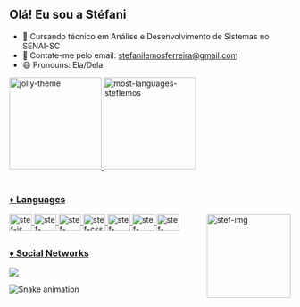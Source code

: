## Olá! Eu sou a Stéfani

- 🌱 Cursando técnico em Análise e Desenvolvimento de Sistemas no SENAI-SC
- 💬 Contate-me pelo email: stefanilemosferreira@gmail.com
- 😄 Pronouns: Ela/Dela

<div display: inline_block>
  <a href = "https://github.com/steflemos">
   <img height="165em" src="https://github-readme-stats.vercel.app/api?username=steflemos&show_icons=true&hide=contribs,prs&cache_seconds=86400&theme=jolly" alt="jolly-theme"/>
  <img height="165em" src="https://github-readme-stats.vercel.app/api/top-langs/?username=steflemos&&layout=compact&langs_count=12&title_color=F361D0&icon_color=281A3E&text_color=ffff&bg_color=281A3E" alt="most-languages-steflemos"/>
 
 </div>
  
<div style="display: inline_block"><br>

  <h3>♦ Languages </h3>
  <img align = "center" alt = "stef-js" height = "30" width = "40" src= "https://cdn.jsdelivr.net/gh/devicons/devicon/icons/javascript/javascript-original.svg">
  <img align = "center" alt = "stef-html" height = "30" width = "40" src= "https://cdn.jsdelivr.net/gh/devicons/devicon/icons/html5/html5-original.svg">
  <img align = "center" alt = "stef-react" height = "30" width = "40" src= "https://cdn.jsdelivr.net/gh/devicons/devicon/icons/react/react-original.svg">
  <img align = "center" alt = "stef-css" height = "30" width = "40" src= "https://cdn.jsdelivr.net/gh/devicons/devicon/icons/css3/css3-original.svg">
 
  <img align = "center" alt = "stef-mysql" height = "30" width = "40" src= "https://cdn.jsdelivr.net/gh/devicons/devicon/icons/mysql/mysql-original.svg">
  <img align = "center" alt = "stef-postgresql" height = "30" width = "40" src= "https://cdn.jsdelivr.net/gh/devicons/devicon/icons/postgresql/postgresql-original.svg">
  <img align = "center" alt = "stef-nodejs" height = "30" width = "40" src= "https://cdn.jsdelivr.net/gh/devicons/devicon/icons/nodejs/nodejs-original.svg">
  <img align = "right" alt = "stef-img"  height = "150" width = "150" src = "https://i.picasion.com/pic92/52e81e9d20fe79759c3e16fed9bef947.gif">
</div>
  
  
 ##
 
  <div>
    <h3>♦ Social Networks</h3>
  <a href = "https://br.linkedin.com/in/stefani-ferreira-25107b222?trk=people-guest_people_search-card" target ="-blank"> <img src =          "https://img.shields.io/badge/LinkedIn-0077B5?style=for-the-badge&logo=linkedin&logoColor=white" target ="_blank" > </a>
    
   ![Snake animation](https://github.com/steflemos/steflemos/blob/output/github-contribution-grid-snake.svg)
  </div>
  
